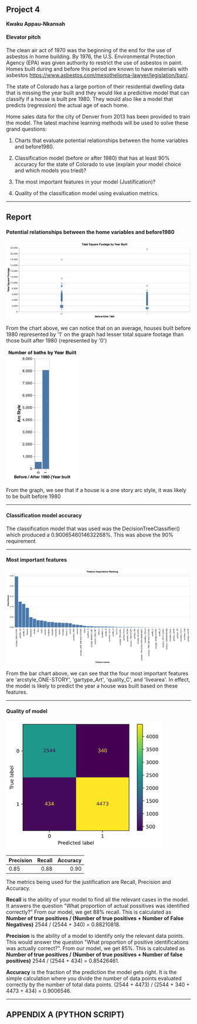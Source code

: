 ## Project 4

__Kwaku Appau-Nkansah__

#### Elevator pitch
The clean air act of 1970 was the beginning of the end for the use of asbestos in home building. By 1976, the U.S. Environmental Protection Agency (EPA) was given authority to restrict the use of asbestos in paint. Homes built during and before this period are known to have materials with asbestos https://www.asbestos.com/mesothelioma-lawyer/legislation/ban/.

The state of Colorado has a large portion of their residential dwelling data that is missing the year built and they would like a predictive model that can classify if a house is built pre 1980. They would also like a model that predicts (regression) the actual age of each home.

Home sales data for the city of Denver from 2013 has been provided to train the model. The latest machine learning methods will be used to solve these grand questions:

1. Charts that evaluate potential relationships between the home variables and before1980.

2. Classification model (before or after 1980) that has at least 90% accuracy for the state of Colorado to use (explain your model choice and which models you tried)?

3. The most important features in your model (Justification)?

4. Quality of the classification model using evaluation metrics.

----

## Report

#### Potential relationships between the home variables and before1980

![](chart_1.png)

From the chart above, we can notice that on an average, houses built before 1980 represented by '1' on the graph had lesser total square footage than those built after 1980 (represented by '0')

![](chart_2.png)

From the graph, we see that if a house is a one story arc style, it was likely to be built before 1980

<!-- ![](chart_3.png) -->

<!-- The graph reveals that if there are about 4 car spaces in a house, it was likely built before 1980 -->

---

#### Classification model accuracy

The classification model that was used was the DecisionTreeClassifier() which produced a 0.9006546014632268%. This was above the 90% requirement

---

#### Most important features

![](feature_chart.png)

From the bar chart above, we can see that the four most important features are 'arcstyle_ONE-STORY', 'gartype_Art', 'quality_C', and 'livearea'. In effect, the model is likely to predict the year a house was built based on these features.

---

#### Quality of model

![](confusion.png)

| Precision  |   Recall |   Accuracy    |
|:-----------|---------:|--------------:|
| 0.85       |     0.88 |      0.90     |

The metrics being used for the justification are Recall, Precision and Accuracy.

__Recall__ is the ability of your model to find all the relevant cases in the model. It answers the question "What proportion of actual possitives was identified correctly?" From our model, we get 88% recall. This is calculated as __Number of true positives / (Number of true positives + Number of False Negatives)__ 2544 / (2544 + 340) = 0.88210818.

__Precision__ is the ability of a model to identify only the relevant data points. This would answer the question "What proportion of positive identifications was actually correct?". From our model, we get 85%. This is calculated as __Number of true positives / (Number of true positives + Number of false positives)__ 2544 / (2544 + 434) = 0.85426461.

__Accuracy__ is the fraction of the prediction the model gets right. It is the simple calculation where you divide the number of data points evaluated correctly by the number of total data points.
(2544 + 4473) / (2544 + 340 + 4473 + 434) = 0.9006546.

---

## APPENDIX A (PYTHON SCRIPT)
